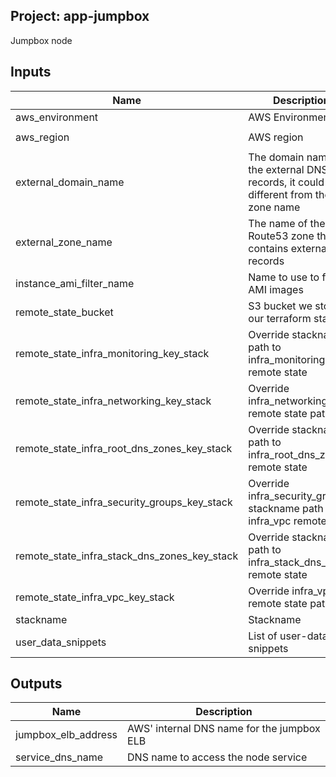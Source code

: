 ## Project: app-jumpbox

Jumpbox node


## Inputs

| Name | Description | Type | Default | Required |
|------|-------------|:----:|:-----:|:-----:|
| aws_environment | AWS Environment | string | - | yes |
| aws_region | AWS region | string | `eu-west-1` | no |
| external_domain_name | The domain name of the external DNS records, it could be different from the zone name | string | - | yes |
| external_zone_name | The name of the Route53 zone that contains external records | string | - | yes |
| instance_ami_filter_name | Name to use to find AMI images | string | `` | no |
| remote_state_bucket | S3 bucket we store our terraform state in | string | - | yes |
| remote_state_infra_monitoring_key_stack | Override stackname path to infra_monitoring remote state | string | `` | no |
| remote_state_infra_networking_key_stack | Override infra_networking remote state path | string | `` | no |
| remote_state_infra_root_dns_zones_key_stack | Override stackname path to infra_root_dns_zones remote state | string | `` | no |
| remote_state_infra_security_groups_key_stack | Override infra_security_groups stackname path to infra_vpc remote state | string | `` | no |
| remote_state_infra_stack_dns_zones_key_stack | Override stackname path to infra_stack_dns_zones remote state | string | `` | no |
| remote_state_infra_vpc_key_stack | Override infra_vpc remote state path | string | `` | no |
| stackname | Stackname | string | - | yes |
| user_data_snippets | List of user-data snippets | list | - | yes |

## Outputs

| Name | Description |
|------|-------------|
| jumpbox_elb_address | AWS' internal DNS name for the jumpbox ELB |
| service_dns_name | DNS name to access the node service |

